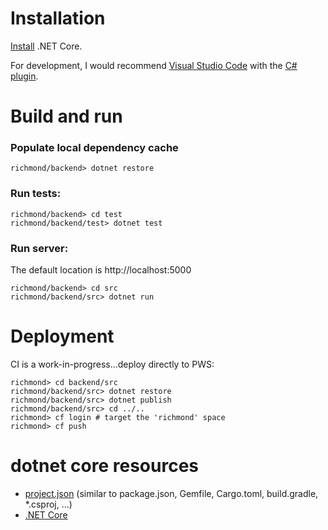 # Installation
[Install](https://www.microsoft.com/net/core) .NET Core.

For development, I would recommend [Visual Studio Code](https://code.visualstudio.com/) with the [C# plugin](https://marketplace.visualstudio.com/items?itemName=ms-vscode.csharp).

# Build and run
### Populate local dependency cache
`richmond/backend> dotnet restore`

### Run tests:
```
richmond/backend> cd test
richmond/backend/test> dotnet test
```

### Run server:
The default location is http://localhost:5000
```
richmond/backend> cd src
richmond/backend/src> dotnet run
```

# Deployment
CI is a work-in-progress...deploy directly to PWS:
```
richmond> cd backend/src
richmond/backend/src> dotnet restore
richmond/backend/src> dotnet publish
richmond/backend/src> cd ../..
richmond> cf login # target the 'richmond' space
richmond> cf push
```

# dotnet core resources
- [project.json](https://docs.microsoft.com/en-us/dotnet/articles/core/tools/project-json) (similar to package.json, Gemfile, Cargo.toml, build.gradle, *.csproj, ...)
- [.NET Core](https://docs.microsoft.com/en-us/dotnet/)
